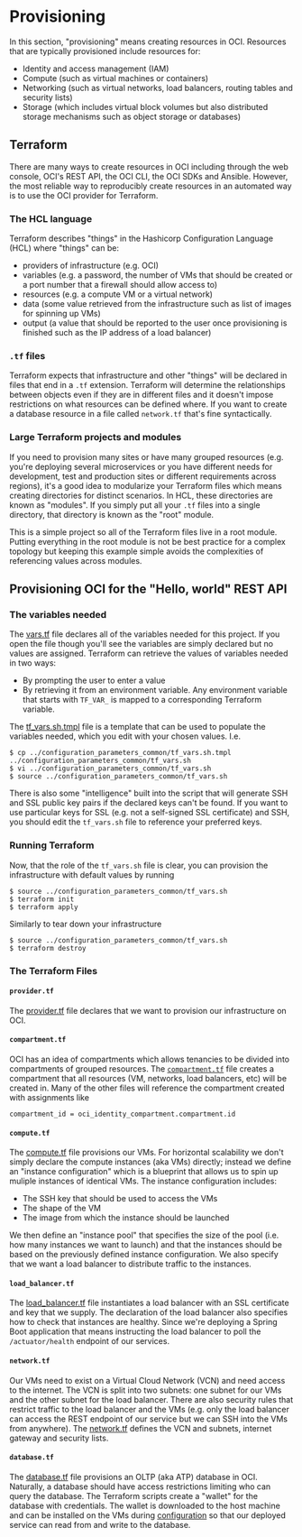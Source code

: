 # Provisioning
In this section, "provisioning" means creating resources in OCI. Resources that are typically provisioned include resources for:
 * Identity and access management (IAM)
 * Compute (such as virtual machines or containers)
 * Networking (such as virtual networks, load balancers, routing tables and security lists)
 * Storage (which includes virtual block volumes but also distributed storage mechanisms such as object storage or databases)

## Terraform
There are many ways to create resources in OCI including through the web console, OCI's REST API, the OCI CLI, the OCI SDKs and Ansible.
However, the most reliable way to reproducibly create resources in an automated way is to use the OCI provider for Terraform.

### The HCL language
Terraform describes "things" in the Hashicorp Configuration Language (HCL) where "things" can be:
  * providers of infrastructure (e.g. OCI)
  * variables (e.g. a password, the number of VMs that should be created or a port number that a firewall should allow access to)
  * resources (e.g. a compute VM or a virtual network)
  * data (some value retrieved from the infrastructure such as list of images for spinning up VMs)
  * output (a value that should be reported to the user once provisioning is finished such as the IP address of a load balancer)
 
 ### `.tf` files
 Terraform expects that infrastructure and other "things" will be declared in files that end in a `.tf` extension. Terraform will determine
 the relationships between objects even if they are in different files and it doesn't impose restrictions on what resources can be defined
 where. If you want to create a database resource in a file called `network.tf` that's fine syntactically.
 
 ### Large Terraform projects and modules
 If you need to provision many sites or have many grouped resources (e.g. you're deploying several microservices or you have different needs for
 development, test and production sites or different requirements across regions), it's a good idea to modularize your Terraform files which means
 creating directories for distinct scenarios. In HCL, these directories are known as "modules". If you simply put all your `.tf` files into a
 single directory, that directory is known as the "root" module.
 
 This is a simple project so all of the Terraform files live in a root module. Putting everything in the root module is not be best practice for a
 complex topology but keeping this example simple avoids the complexities of referencing values across modules.
 
 ## Provisioning OCI for the "Hello, world" REST API
 ### The variables needed
 The [vars.tf](./vars.tf) file declares all of the variables needed for this project. If you open the file though you'll see the variables are simply
 declared but no values are assigned. Terraform can retrieve the values of variables needed in two ways:
  * By prompting the user to enter a value
  * By retrieving it from an environment variable. Any environment variable that starts with `TF_VAR_` is mapped to a corresponding Terraform variable.
 
The [tf_vars.sh.tmpl](../configuration_parameters_common/tf_vars.sh.tmpl) file is a template that can be used to populate the variables needed, which you
edit with your chosen values. I.e.

```
$ cp ../configuration_parameters_common/tf_vars.sh.tmpl ../configuration_parameters_common/tf_vars.sh
$ vi ../configuration_parameters_common/tf_vars.sh
$ source ../configuration_parameters_common/tf_vars.sh
```

There is also some "intelligence" built into the script that will generate SSH and SSL public key pairs if the declared keys can't be found. If you
want to use particular keys for SSL (e.g. not a self-signed SSL certificate) and SSH, you should edit the `tf_vars.sh` file to reference your preferred
keys.

### Running Terraform
Now, that the role of the `tf_vars.sh` file is clear, you can provision the infrastructure with default values by running

```
$ source ../configuration_parameters_common/tf_vars.sh
$ terraform init
$ terraform apply
```

Similarly to tear down your infrastructure

```
$ source ../configuration_parameters_common/tf_vars.sh
$ terraform destroy
```

### The Terraform Files
#### `provider.tf`
The [provider.tf](./provider.tf) file declares that we want to provision our infrastructure on OCI.

#### `compartment.tf`
OCI has an idea of compartments which allows tenancies to be divided into compartments of grouped resources. The [`compartment.tf`](./compartment.tf) file creates
a compartment that all resources (VM, networks, load balancers, etc) will be created in. Many of the other files will reference the compartment created with
assignments like

```
compartment_id = oci_identity_compartment.compartment.id
```

#### `compute.tf`
The [compute.tf](./compute.tf) file provisions our VMs. For horizontal scalability we don't simply declare the compute instances (aka VMs) directly; instead
we define an "instance configuration" which is a blueprint that allows us to spin up muliple instances of identical VMs. The instance configuration includes:
 * The SSH key that should be used to access the VMs
 * The shape of the VM
 * The image from which the instance should be launched
 
 We then define an "instance pool" that specifies the size of the pool (i.e. how many instances we want to launch) and that the instances should be based on
 the previously defined instance configuration. We also specify that we want a load balancer to distribute traffic to the instances.
 
 #### `load_balancer.tf`
 The [load_balancer.tf](./load_balancer.tf) file instantiates a load balancer with an SSL certificate and key that we supply. The declaration of the load balancer
 also specifies how to check that instances are healthy. Since we're deploying a Spring Boot application that means instructing the load balancer to poll the
 `/actuator/health` endpoint of our services.
 
 #### `network.tf`
 Our VMs need to exist on a Virtual Cloud Network (VCN) and need access to the internet. The VCN is split into two subnets: one subnet for our VMs and the other subnet
 for the load balancer. There are also security rules that restrict traffic to the load balancer and the VMs (e.g. only the load balancer can access the REST endpoint
 of our service but we can SSH into the VMs from anywhere). The [network.tf](./network.tf) defines the VCN and subnets, internet gateway and security lists.
 
 #### `database.tf`
 The [database.tf](./database.tf) file provisions an OLTP (aka ATP) database in OCI. Naturally, a database should have access restrictions limiting who can query
 the database. The Terraform scripts create a "wallet" for the database with credentials. The wallet is downloaded to the host machine and can be installed on the
 VMs during [configuration](../2_configuration/README.md) so that our deployed service can read from and write to the database.
